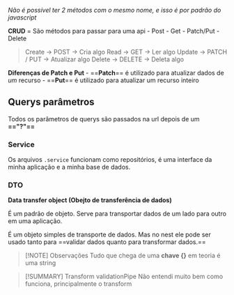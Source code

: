 _Não é possível ter 2 métodos com o mesmo nome, e isso é por padrão do
javascript_

**CRUD** = São métodos para passar para uma api - Post - Get - Patch/Put -
Delete

> Create -> POST -> Cria algo Read -> GET -> Ler algo Update -> PATCH / PUT ->
> Atualizar algo Delete -> DELETE -> Deleta algo

**Diferenças de Patch e Put** - ==**Patch**== é utilizado para atualizar dados
de _um_ recurso - ==**Put**== é utilizado para atualizar um recurso inteiro

## Querys parâmetros

Todos os parâmetros de querys são passados na url depois de um **=="?"==**

### Service

Os arquivos `.service` funcionam como repositórios, é uma interface da minha
aplicação e a minha base de dados.

### DTO

**Data transfer object (Obejto de transferência de dados)**

É um padrão de objeto. Serve para transportar dados de um lado para outro em uma
aplicação.

É um objeto simples de transporte de dados. Mas no nest ele pode ser usado tanto
para ==validar dados quanto para transformar dados.==

> [!NOTE] Observações Tudo que chega de uma **chave {}** em teoria é uma string

> [!SUMMARY] Transform validationPipe Não entendi muito bem como funciona,
> principalmente o transform
